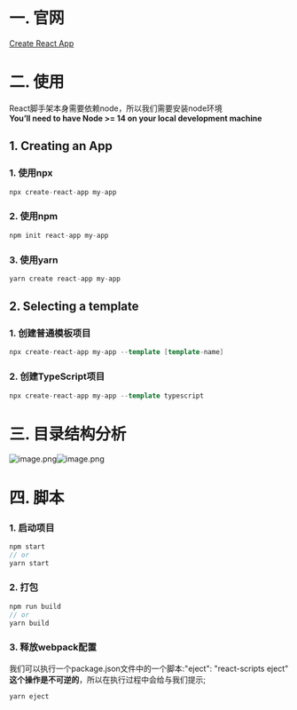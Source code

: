 <a name="sTNCk"></a>
# 一. 官网
[Create React App](https://create-react-app.dev/)

<a name="JyNd6"></a>
# 二. 使用
React脚手架本身需要依赖node，所以我们需要安装node环境<br />**You’ll need to have Node >= 14 on your local development machine**
<a name="FS30z"></a>
## 1. Creating an App
<a name="C1hjy"></a>
### 1. 使用npx
```cpp
npx create-react-app my-app
```
<a name="FuMJM"></a>
### 2. 使用npm
```cpp
npm init react-app my-app
```
<a name="GEOPY"></a>
### 3. 使用yarn
```cpp
yarn create react-app my-app
```
<a name="jTN9A"></a>
## 2. Selecting a template
<a name="dmTYS"></a>
### 1. 创建普通模板项目
```cpp
npx create-react-app my-app --template [template-name]
```
<a name="ElWW7"></a>
### 2. 创建TypeScript项目
```cpp
npx create-react-app my-app --template typescript
```
<a name="NJCMW"></a>
# 三. 目录结构分析
![image.png](https://cdn.nlark.com/yuque/0/2022/png/21601157/1664523254764-dcddb106-9519-46ec-bc40-669a28e4fa0d.png#averageHue=%23262a31&clientId=ufbba44e3-d546-4&from=paste&height=273&id=u8da5017f&originHeight=690&originWidth=612&originalType=url&ratio=1&rotation=0&showTitle=false&size=193374&status=done&style=none&taskId=u12d96f47-6f1c-4d13-935e-8f6197f0c8b&title=&width=242)![image.png](https://cdn.nlark.com/yuque/0/2022/png/21601157/1664523281972-c7c6c10d-fe28-4fbb-8290-ade7ccd10e53.png#averageHue=%23eeeeee&clientId=ufbba44e3-d546-4&from=paste&height=287&id=ua8644ba6&originHeight=690&originWidth=1148&originalType=url&ratio=1&rotation=0&showTitle=false&size=341172&status=done&style=none&taskId=u0da5d0ff-67d2-413c-aa79-22c32f71751&title=&width=478)

<a name="ROun5"></a>
# 四. 脚本
<a name="KHB8z"></a>
### 1. 启动项目
```cpp
npm start  
// or
yarn start
```
<a name="lk0E1"></a>
### 2. 打包
```cpp
npm run build
// or
yarn build
```
<a name="HQ4R0"></a>
### 3. 释放webpack配置
我们可以执行一个package.json文件中的一个脚本:"eject": "react-scripts eject" <br />**这个操作是不可逆的**，所以在执行过程中会给与我们提示;
```cpp
yarn eject
```
